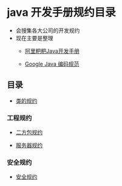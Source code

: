 # java 开发手册规约目录
- 会搜集各大公司的开发规约
- 现在主要是整理
  - [阿里粑粑Java开发手册](https://github.com/liangxiong/liang.tech/blob/master/java/books/java_development_manual/alibaba_java_development_manual.pdf)

  - [Google Java 编码规范](https://mp.weixin.qq.com/s?__biz=MzU0OTE4MzYzMw==&mid=2247486357&idx=2&sn=3bb0e02bc57d96a4e1de4b4e1dc97a24)

## 目录
- [类的规约](https://github.com/liangxiong/liang.tech/blob/master/java/books/java_development_manual/detail/oop_detail.md)

### 工程规约
- [二方包规约](https://github.com/liangxiong/liang.tech/blob/master/java/books/java_development_manual/detail/two_party_lib.md)

- [服务器规约](https://github.com/liangxiong/liang.tech/blob/master/java/books/java_development_manual/detail/server_detail.md)

### 安全规约
- [安全规约](https://github.com/liangxiong/liang.tech/blob/master/java/books/java_development_manual/detail/security_detail.md)

